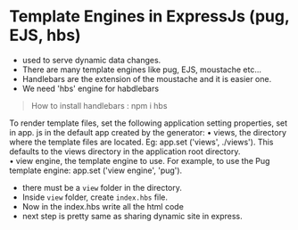 # Template Engines in ExpressJs (pug, EJS, hbs) 
- used to serve dynamic data changes.
- There are many template engines like pug, EJS, moustache etc...
- Handlebars are the extension of the moustache and it is easier one.
- We need 'hbs' engine for habdlebars

> How to install handlebars : npm i hbs

To render template files, set the following application setting properties, set in app. js in the default app created by the generator:
• views, the directory where the template files are located. Eg: app.set ('views', ./views'). This defaults to the views directory in the application root directory.<br>
• view engine, the template engine to use. For example, to use the Pug template engine: app.set ('view engine', 'pug').

- there must be a `view` folder in the directory.
- Inside `view` folder, create `index.hbs` file.
- Now in the index.hbs write all the html code
- next step is pretty same as sharing dynamic site in express.


